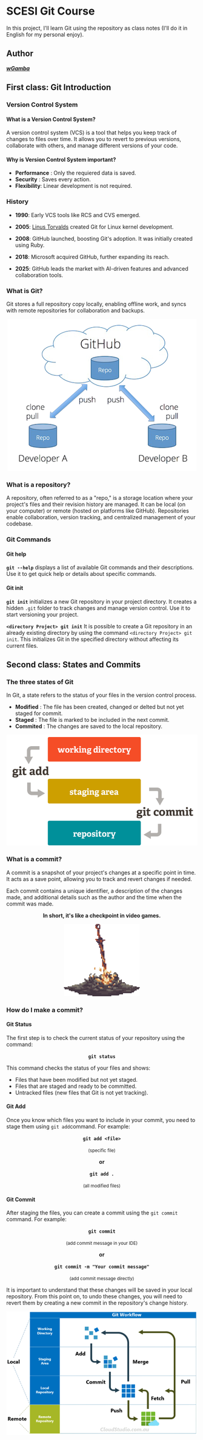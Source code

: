 # SCESI Git Course

In this project, I'll learn Git using the repository as class notes (I'll do it in English for my personal enjoy).

 ## Author 

 <a href="https://wgamba.github.io/" target="_blank">***wGamba***</a>

 ## First class: Git Introduction 

 ### Version Control System

 #### What is a Version Control System?

 A version control system (VCS) is a tool that helps you keep track of changes to files over time. It allows you to revert to previous versions, collaborate with others, and manage different versions of your code.

#### Why is Version Control System important?

* **Performance** : Only the requiered data is saved.
* **Security** : Saves every action.
* **Flexibility**: Linear development is not required.

### History
* **1990**: Early VCS tools like RCS and CVS emerged.

* **2005**: <a href="https://en.wikipedia.org/wiki/Linus_Torvalds" target="_blank">Linus Torvalds</a> created Git for Linux kernel development.


* **2008**: GitHub launched, boosting Git's adoption. It was initially created using Ruby.

* **2018**: Microsoft acquired GitHub, further expanding its reach.

* **2025**: GitHub leads the market with AI-driven features and advanced collaboration tools.


### What is Git?

Git stores a full repository copy locally, enabling offline work, and syncs with remote repositories for collaboration and backups.

<p align="center">
    <img src="assets/Repo_sync.png"
    alt="Repo Sync">
</p>


### What is a repository?

A repository, often referred to as a "repo," is a storage location where your project's files and their revision history are managed. It can be local (on your computer) or remote (hosted on platforms like GitHub). Repositories enable collaboration, version tracking, and centralized management of your codebase.

### Git Commands 

#### Git help

**`git --help`** displays a list of available Git commands and their descriptions. Use it to get quick help or details about specific commands.

#### Git init

**`git init`** initializes a new Git repository in your project directory. It creates a hidden `.git` folder to track changes and manage version control. Use it to start versioning your project.

**`<directory Project> git init`** It is possible to create a Git repository in an already existing directory by using the command `<directory Project> git init`. This initializes Git in the specified directory without affecting its current files. 

## Second class: States and Commits

### The three states of Git

In Git, a state refers to the status of your files in the version control process. 

* **Modified** : The file has been created, changed or delted but not yet staged for commit. 
* **Staged** : The file is marked to be included in the next commit.
* **Commited** : The changes are saved to the local repository.

<p align="center">
    <img src="assets/Git_states.png"
    alt="Git States">
</p>

### What is a commit?

A commit is a snapshot of your project's changes at a specific point in time. It acts as a save point, allowing you to track and revert changes if needed. 

Each commit contains a unique identifier, a description of the changes made, and additional details such as the author and the time when the commit was made.

<p align="center"><strong>In short, it's like a checkpoint in video games.</strong></p>
 
<p align="center">
    <img src="assets/bonfire.gif"
    alt="Bonfire">
</p>

### How do I make a commit?

#### Git Status

The first step is to check the current status of your repository using the command:

<p align="center"><strong><code>git status</code></strong></p>


 This command checks the status of your files and shows:

* Files that have been modified but not yet staged.
* Files that are staged and ready to be committed.
* Untracked files (new files that Git is not yet tracking).

#### Git Add

Once you know which files you want to include in your commit, you need to stage them using `git add`command. For example:

<p align="center"><strong><code>git add &lt;file&gt;</code></strong></p>
<p align="center"><small>(specific file)</small></p>

<p align="center"><strong>or</strong></p>

<p align="center"><strong><code>git add .</code></strong></p>
<p align="center"><small>(all modified files)</small></p>


#### Git Commit

After staging the files, you can create a commit using the `git commit` command. For example:

<p align="center"><strong><code>git commit</code></strong></p> <p align="center"><small>(add commit message in your IDE)</small></p>

<p align="center"><strong>or</strong></p> 

<p align="center"><strong><code>git commit -m "Your commit message"</code></strong></p> <p align="center"><small>(add commit message directly)</small></p>

It is important to understand that these changes will be saved in your local repository. From this point on, to undo these changes, you will need to revert them by creating a new commit in the repository's change history.

<p align="center">
    <img src="assets/Git_workflow.png"
    alt="Bonfire">
</p>